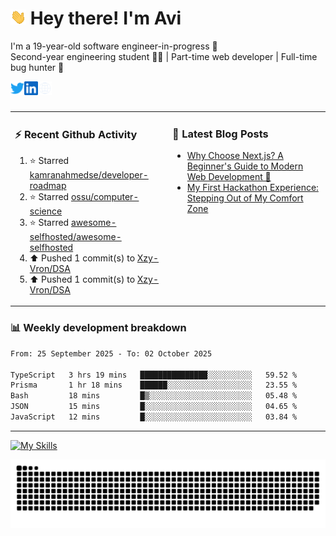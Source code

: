 # <img src="./assets/wave.gif" width="25px"> Hey there! I'm Avi<br>
I'm a 19-year-old software engineer-in-progress 🚀<br>Second-year engineering student 🧑‍💻 | Part-time web developer | Full-time bug hunter 🐞<br />

<a href="https://x.com/XzyVron" target="_blank">
  <img align="left" alt="Avinash's Twitter" width="22px" src="./assets/twitter.svg" />
</a>
<a href="https://www.linkedin.com/in/avinash-ganore/" target="_blank">
  <img align="left" alt="Avinash's LinkedIn" width="22px" src="./assets/linkedin.svg" />
</a>
<a href="https://avinash-orcin.vercel.app/" target="_blank">
  <img align="left" alt="Avinash's Site" width="22px" src="./assets/globe.svg" />
</a>
<br />
<br />
<!--
<br>🚧 What I'm Up To<br><br>
- 🧠 Diving into **Next js** <br>
- 💬 Currently building **Whispr**<br>
- 🎨 Improving my web design skills — trying to make UIs that look less like 2005 <br>
<br>
-->

<table><tr width="100%">
<td valign="top" width="50%">
  
<h3>⚡️ Recent Github Activity </h3>

<!--RECENT_ACTIVITY:start-->
1. ⭐ Starred [kamranahmedse/developer-roadmap](https://github.com/kamranahmedse/developer-roadmap)<br>
2. ⭐ Starred [ossu/computer-science](https://github.com/ossu/computer-science)<br>
3. ⭐ Starred [awesome-selfhosted/awesome-selfhosted](https://github.com/awesome-selfhosted/awesome-selfhosted)<br>
4. ⬆️ Pushed 1 commit(s) to [Xzy-Vron/DSA](https://github.com/Xzy-Vron/DSA)<br>
5. ⬆️ Pushed 1 commit(s) to [Xzy-Vron/DSA](https://github.com/Xzy-Vron/DSA)<br>
<!--RECENT_ACTIVITY:end-->
  
</td>
<td valign="top" width="50%">
 
<h3>📝 Latest Blog Posts </h3>

<!-- BLOG-POST-LIST:START -->
- [Why Choose Next.js? A Beginner&#39;s Guide to Modern Web Development 🚀](https://dev.to/xzyvron/why-choose-nextjs-a-beginners-guide-to-modern-web-development-267h)
- [My First Hackathon Experience: Stepping Out of My Comfort Zone](https://dev.to/xzyvron/my-first-hackathon-experience-stepping-out-of-my-comfort-zone-3l0d)
<!-- BLOG-POST-LIST:END -->
  
</td>
</tr>
</table>

### 📊 Weekly development breakdown

<!--START_SECTION:waka-->

```txt
From: 25 September 2025 - To: 02 October 2025

TypeScript   3 hrs 19 mins   ███████████████░░░░░░░░░░   59.52 %
Prisma       1 hr 18 mins    ██████░░░░░░░░░░░░░░░░░░░   23.55 %
Bash         18 mins         █▒░░░░░░░░░░░░░░░░░░░░░░░   05.48 %
JSON         15 mins         █░░░░░░░░░░░░░░░░░░░░░░░░   04.65 %
JavaScript   12 mins         █░░░░░░░░░░░░░░░░░░░░░░░░   03.84 %
```

<!--END_SECTION:waka-->

-------

[![My Skills](https://skillicons.dev/icons?i=nextjs,react,javascript,java,mongodb,mysql,nodejs,express,redux,tailwind,vite,git,github,gmail,vercel,html,css,bootstrap,notion,npm,postman,vscode,windows,materialui&perline=12)](https://skillicons.dev)

<picture>
  <source media="(prefers-color-scheme: dark)" srcset="https://raw.githubusercontent.com/Xzy-Vron/Xzy-Vron/output/github-snake-dark.svg" />
  <source media="(prefers-color-scheme: light)" srcset="https://raw.githubusercontent.com/Xzy-Vron/Xzy-Vron/output/github-snake.svg" />
  <img alt="github-snake" src="https://raw.githubusercontent.com/Xzy-Vron/Xzy-Vron/output/github-snake.svg" />
</picture>

<!--
# 📊 GitHub Stats:
![](https://github-readme-stats.vercel.app/api?username=Xzy-Vron&theme=graywhite&hide_border=false&include_all_commits=true&count_private=true)<br/>
-->
